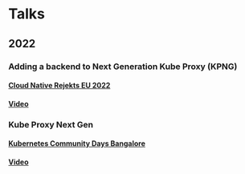 # Talks

## 2022

### Adding a backend to Next Generation Kube Proxy (KPNG)
#### [Cloud Native Rejekts EU 2022](https://cfp.cloud-native.rejekts.io/cloud-native-rejekts-eu-valencia-2022/talk/98AGY8/)
#### [Video](https://youtu.be/P6LKFCwelvo?t=632)

### Kube Proxy Next Gen
#### [Kubernetes Community Days Bangalore](https://community.cncf.io/events/details/cncf-kcd-bengaluru-presents-kubernetes-community-days-bengaluru-2022-virtual-event/)
#### [Video](https://www.youtube.com/watch?v=JGqwQVsXDnE)
